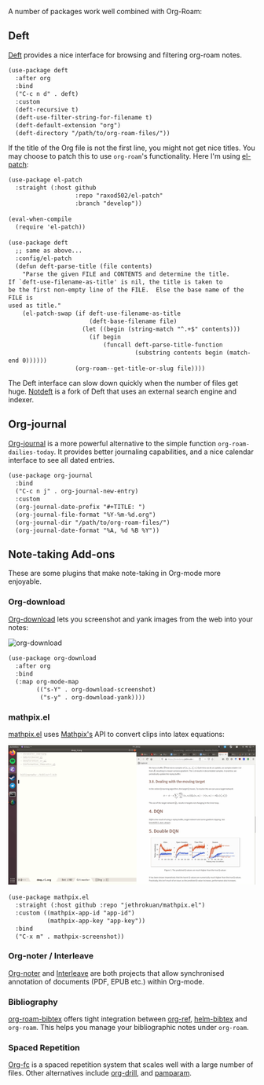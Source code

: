 A number of packages work well combined with Org-Roam:

## Deft

[Deft][deft] provides a nice interface for browsing and filtering
org-roam notes.

```emacs-lisp
(use-package deft
  :after org
  :bind
  ("C-c n d" . deft)
  :custom
  (deft-recursive t)
  (deft-use-filter-string-for-filename t)
  (deft-default-extension "org")
  (deft-directory "/path/to/org-roam-files/"))
```

If the title of the Org file is not the first line, you might not get
nice titles. You may choose to patch this to use `org-roam`'s
functionality. Here I'm using [el-patch](https://github.com/raxod502/el-patch):

```emacs-lisp
(use-package el-patch
  :straight (:host github
                   :repo "raxod502/el-patch"
                   :branch "develop"))

(eval-when-compile
  (require 'el-patch))

(use-package deft
  ;; same as above...
  :config/el-patch
  (defun deft-parse-title (file contents)
    "Parse the given FILE and CONTENTS and determine the title.
If `deft-use-filename-as-title' is nil, the title is taken to
be the first non-empty line of the FILE.  Else the base name of the FILE is
used as title."
    (el-patch-swap (if deft-use-filename-as-title
                       (deft-base-filename file)
                     (let ((begin (string-match "^.+$" contents)))
                       (if begin
                           (funcall deft-parse-title-function
                                    (substring contents begin (match-end 0))))))
                   (org-roam--get-title-or-slug file))))
```

The Deft interface can slow down quickly when the number of files get
huge. [Notdeft][notdeft] is a fork of Deft that uses an external
search engine and indexer.

## Org-journal

[Org-journal](https://github.com/bastibe/org-journal) is a more powerful
alternative to the simple function `org-roam-dailies-today`. It provides better
journaling capabilities, and a nice calendar interface to see all dated entries.

```emacs-lisp
(use-package org-journal
  :bind
  ("C-c n j" . org-journal-new-entry)
  :custom
  (org-journal-date-prefix "#+TITLE: ")
  (org-journal-file-format "%Y-%m-%d.org")
  (org-journal-dir "/path/to/org-roam-files/")
  (org-journal-date-format "%A, %d %B %Y"))
```

## Note-taking Add-ons

These are some plugins that make note-taking in Org-mode more
enjoyable.

### Org-download

[Org-download][org-download] lets you screenshot and yank images from
the web into your notes:

![org-download](images/org-download.gif)

```emacs-lisp
(use-package org-download
  :after org
  :bind
  (:map org-mode-map
        (("s-Y" . org-download-screenshot)
         ("s-y" . org-download-yank))))
```

### mathpix.el

[mathpix.el][mathpix-el] uses [Mathpix's](https://mathpix.com/) API to convert clips into
latex equations:

![mathpix](images/mathpix.gif)

```emacs-lisp
(use-package mathpix.el
  :straight (:host github :repo "jethrokuan/mathpix.el")
  :custom ((mathpix-app-id "app-id")
           (mathpix-app-key "app-key"))
  :bind
  ("C-x m" . mathpix-screenshot))
```

### Org-noter / Interleave

[Org-noter][org-noter] and [Interleave][interleave] are both projects
that allow synchronised annotation of documents (PDF, EPUB etc.)
within Org-mode.

### Bibliography

[org-roam-bibtex](https://github.com/Zaeph/org-roam-bibtex) offers tight
integration between [org-ref][org-ref], [helm-bibtex][helm-bibtex] and
`org-roam`. This helps you manage your bibliographic notes under `org-roam`.

### Spaced Repetition

[Org-fc][org-fc] is a spaced repetition system that scales well with a
large number of files. Other alternatives include
[org-drill][org-drill], and [pamparam][pamparam].

[deft]: https://jblevins.org/projects/deft/
[notdeft]: https://github.com/hasu/notdeft
[org-download]: https://github.com/abo-abo/org-download
[mathpix-el]: https://github.com/jethrokuan/mathpix.el
[org-noter]: https://github.com/weirdNox/org-noter
[interleave]: https://github.com/rudolfochrist/interleave
[org-ref]: https://github.com/jkitchin/org-ref
[helm-bibtex]: https://github.com/tmalsburg/helm-bibtex
[org-fc]: https://github.com/l3kn/org-fc/
[org-drill]: https://orgmode.org/worg/org-contrib/org-drill.html
[pamparam]: https://github.com/abo-abo/pamparam

